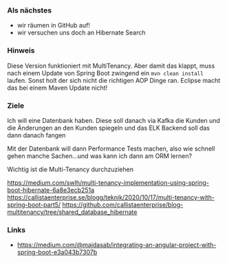 ### Als nächstes

- wir räumen in GitHub auf!
- wir versuchen uns doch an Hibernate Search

### Hinweis

Diese Version funktioniert mit MultiTenancy. Aber damit das klappt, muss nach einem Update von Spring Boot zwingend ein `mvn clean install` laufen. Sonst holt der sich nicht die richtigen AOP Dinge ran. Eclipse macht das bei einem Maven Update nicht!

### Ziele

Ich will eine Datenbank haben. Diese soll danach via Kafka die Kunden und die Änderungen an den Kunden spiegeln und das ELK Backend soll das dann danach fangen

Mit der Datenbank will dann Performance Tests machen, also wie schnell gehen manche Sachen...und was kann ich dann am ORM lernen?

Wichtig ist die Multi-Tenancy durchzuziehen

https://medium.com/swlh/multi-tenancy-implementation-using-spring-boot-hibernate-6a8e3ecb251a
https://callistaenterprise.se/blogg/teknik/2020/10/17/multi-tenancy-with-spring-boot-part5/
https://github.com/callistaenterprise/blog-multitenancy/tree/shared_database_hibernate

### Links

* https://medium.com/@majdasab/integrating-an-angular-project-with-spring-boot-e3a043b7307b
